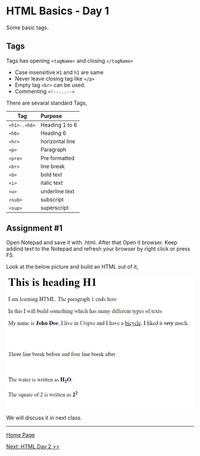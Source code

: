# HTML Basics - Day 1

Some basic tags.

## Tags

Tags has opening `<tagName>` and closing `</tagName>`

- Case insensitive `H1` and `h1` are same
- Never leave closing tag like `</p>`
- Empty tag `<br>` can be used.
- Commenting `<!--...-->`

There are sevaral standard Tags,

| Tag |   Purpose |
|----|:----------|
| `<h1>..<h6>` | Heading 1 to 6 |
| `<h6>` | Heading 6 |
| `<hr>` | horizontal line |
| `<p>` | Paragraph |
| `<pre>` | Pre formatted |
| `<br>` | line break|
| `<b>` | bold text |
| `<i>` | italic text |
| `<u>` | underline text |
| `<sub>` | subscript |
| `<sup>` | superscript |

## Assignment #1

Open Notepad and save it with .html. After that Open it browser. Keep addind text to the Notepad and refresh your browser by right click or press F5.

Look at the below picture and build an HTML out of it,

![Assignment #1](assignments/assignment01.png)

We will discuss it in next class.

---

[Home Page](../README.md)

[Next: HTML Day 2 >>](02-html-day-02.md)
